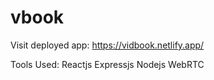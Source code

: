 # vbook

Visit deployed app: https://vidbook.netlify.app/

Tools Used:
Reactjs
Expressjs
Nodejs
WebRTC
